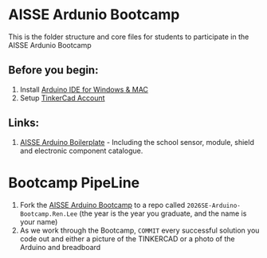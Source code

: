 # AISSE Ardunio Bootcamp
This is the folder structure and core files for students to participate in the AISSE Ardunio Bootcamp

## Before you begin:
  1. Install [Arduino IDE for Windows & MAC](https://support.arduino.cc/hc/en-us/articles/360019833020-Download-and-install-Arduino-IDE)
  2. Setup [TinkerCad Account](https://www.tinkercad.com/)

## Links:
1. [AISSE Arduino Boilerplate](https://github.com/AIS-SE/AISSE_Arduino_Boilerplate) - Including the school sensor, module, shield and electronic component catalogue.

# Bootcamp PipeLine
1. Fork the [AISSE Arduino Bootcamp](https://github.com/AIS-SE/AISSE_Arduino_Bootcamp) to a repo called `2026SE-Arduino-Bootcamp.Ren.Lee` (the year is the year you graduate, and the name is your name)
2. As we work through the Bootcamp, `COMMIT` every successful solution you code out and either a picture of the TINKERCAD or a photo of the Arduino and breadboard
